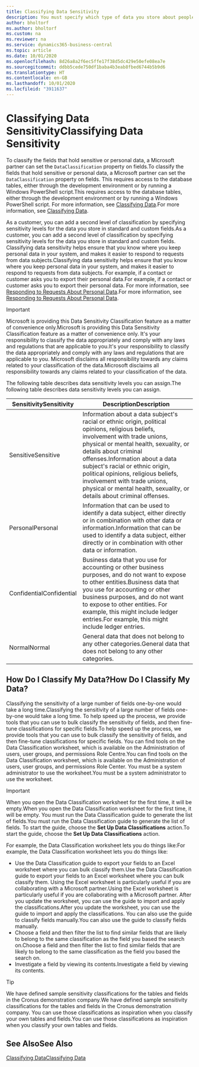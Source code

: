 ```yaml
---
title: Classifying Data Sensitivity
description: You must specify which type of data you store about people so that you can respond to data subject requests.
author: bholtorf
ms.author: bholtorf
ms.custom: na
ms.reviewer: na
ms.service: dynamics365-business-central
ms.topic: article
ms.date: 10/01/2020
ms.openlocfilehash: 8d26a8a2f6ec5ffe17f38d5dc429e50efe08ea7e
ms.sourcegitcommit: ddbb5cede750df1baba4b3eab8fbed6744b5b9d6
ms.translationtype: HT
ms.contentlocale: en-GB
ms.lasthandoff: 10/01/2020
ms.locfileid: "3911637"
---
```

# <a name="classifying-data-sensitivity"></a><span data-ttu-id="7ec62-103">Classifying Data Sensitivity</span><span class="sxs-lookup"><span data-stu-id="7ec62-103">Classifying Data Sensitivity</span></span>
<span data-ttu-id="7ec62-104">To classify the fields that hold sensitive or personal data, a Microsoft partner can set the ```DataClassification``` property on fields.</span><span class="sxs-lookup"><span data-stu-id="7ec62-104">To classify the fields that hold sensitive or personal data, a Microsoft partner can set the ```DataClassification``` property on fields.</span></span> <span data-ttu-id="7ec62-105">This requires access to the database tables, either through the development environment or by running a Windows PowerShell script.</span><span class="sxs-lookup"><span data-stu-id="7ec62-105">This requires access to the database tables, either through the development environment or by running a Windows PowerShell script.</span></span> <span data-ttu-id="7ec62-106">For more information, see [Classifying Data](/dynamics365/business-central/dev-itpro/developer/devenv-classifying-data).</span><span class="sxs-lookup"><span data-stu-id="7ec62-106">For more information, see [Classifying Data](/dynamics365/business-central/dev-itpro/developer/devenv-classifying-data).</span></span>  

<span data-ttu-id="7ec62-107">As a customer, you can add a second level of classification by specifying sensitivity levels for the data you store in standard and custom fields.</span><span class="sxs-lookup"><span data-stu-id="7ec62-107">As a customer, you can add a second level of classification by specifying sensitivity levels for the data you store in standard and custom fields.</span></span> <span data-ttu-id="7ec62-108">Classifying data sensitivity helps ensure that you know where you keep personal data in your system, and makes it easier to respond to requests from data subjects.</span><span class="sxs-lookup"><span data-stu-id="7ec62-108">Classifying data sensitivity helps ensure that you know where you keep personal data in your system, and makes it easier to respond to requests from data subjects.</span></span> <span data-ttu-id="7ec62-109">For example, if a contact or customer asks you to export their personal data.</span><span class="sxs-lookup"><span data-stu-id="7ec62-109">For example, if a contact or customer asks you to export their personal data.</span></span> <span data-ttu-id="7ec62-110">For more information, see [Responding to Requests About Personal Data](admin-responding-to-requests-about-personal-data.md).</span><span class="sxs-lookup"><span data-stu-id="7ec62-110">For more information, see [Responding to Requests About Personal Data](admin-responding-to-requests-about-personal-data.md).</span></span>

> [!Important]
> <span data-ttu-id="7ec62-111">Microsoft is providing this Data Sensitivity Classification feature as a matter of convenience only.</span><span class="sxs-lookup"><span data-stu-id="7ec62-111">Microsoft is providing this Data Sensitivity Classification feature as a matter of convenience only.</span></span> <span data-ttu-id="7ec62-112">It's your responsibility to classify the data appropriately and comply with any laws and regulations that are applicable to you.</span><span class="sxs-lookup"><span data-stu-id="7ec62-112">It's your responsibility to classify the data appropriately and comply with any laws and regulations that are applicable to you.</span></span> <span data-ttu-id="7ec62-113">Microsoft disclaims all responsibility towards any claims related to your classification of the data.</span><span class="sxs-lookup"><span data-stu-id="7ec62-113">Microsoft disclaims all responsibility towards any claims related to your classification of the data.</span></span>  

<span data-ttu-id="7ec62-114">The following table describes data sensitivity levels you can assign.</span><span class="sxs-lookup"><span data-stu-id="7ec62-114">The following table describes data sensitivity levels you can assign.</span></span>

|<span data-ttu-id="7ec62-115">Sensitivity</span><span class="sxs-lookup"><span data-stu-id="7ec62-115">Sensitivity</span></span>|<span data-ttu-id="7ec62-116">Description</span><span class="sxs-lookup"><span data-stu-id="7ec62-116">Description</span></span>|
|----|----|
|<span data-ttu-id="7ec62-117">Sensitive</span><span class="sxs-lookup"><span data-stu-id="7ec62-117">Sensitive</span></span> | <span data-ttu-id="7ec62-118">Information about a data subject's racial or ethnic origin, political opinions, religious beliefs, involvement with trade unions, physical or mental health, sexuality, or details about criminal offenses.</span><span class="sxs-lookup"><span data-stu-id="7ec62-118">Information about a data subject's racial or ethnic origin, political opinions, religious beliefs, involvement with trade unions, physical or mental health, sexuality, or details about criminal offenses.</span></span> |
|<span data-ttu-id="7ec62-119">Personal</span><span class="sxs-lookup"><span data-stu-id="7ec62-119">Personal</span></span> | <span data-ttu-id="7ec62-120">Information that can be used to identify a data subject, either directly or in combination with other data or information.</span><span class="sxs-lookup"><span data-stu-id="7ec62-120">Information that can be used to identify a data subject, either directly or in combination with other data or information.</span></span>|
|<span data-ttu-id="7ec62-121">Confidential</span><span class="sxs-lookup"><span data-stu-id="7ec62-121">Confidential</span></span> | <span data-ttu-id="7ec62-122">Business data that you use for accounting or other business purposes, and do not want to expose to other entities.</span><span class="sxs-lookup"><span data-stu-id="7ec62-122">Business data that you use for accounting or other business purposes, and do not want to expose to other entities.</span></span> <span data-ttu-id="7ec62-123">For example, this might include ledger entries.</span><span class="sxs-lookup"><span data-stu-id="7ec62-123">For example, this might include ledger entries.</span></span>|
|<span data-ttu-id="7ec62-124">Normal</span><span class="sxs-lookup"><span data-stu-id="7ec62-124">Normal</span></span> | <span data-ttu-id="7ec62-125">General data that does not belong to any other categories.</span><span class="sxs-lookup"><span data-stu-id="7ec62-125">General data that does not belong to any other categories.</span></span>|

## <a name="how-do-i-classify-my-data"></a><span data-ttu-id="7ec62-126">How Do I Classify My Data?</span><span class="sxs-lookup"><span data-stu-id="7ec62-126">How Do I Classify My Data?</span></span>
<span data-ttu-id="7ec62-127">Classifying the sensitivity of a large number of fields one-by-one would take a long time.</span><span class="sxs-lookup"><span data-stu-id="7ec62-127">Classifying the sensitivity of a large number of fields one-by-one would take a long time.</span></span> <span data-ttu-id="7ec62-128">To help speed up the process, we provide tools that you can use to bulk classify the sensitivity of fields, and then fine-tune classifications for specific fields.</span><span class="sxs-lookup"><span data-stu-id="7ec62-128">To help speed up the process, we provide tools that you can use to bulk classify the sensitivity of fields, and then fine-tune classifications for specific fields.</span></span> <span data-ttu-id="7ec62-129">You can find tools on the Data Classification worksheet, which is available on the Administration of users, user groups, and permissions Role Centre.</span><span class="sxs-lookup"><span data-stu-id="7ec62-129">You can find tools on the Data Classification worksheet, which is available on the Administration of users, user groups, and permissions Role Center.</span></span> <span data-ttu-id="7ec62-130">You must be a system administrator to use the worksheet.</span><span class="sxs-lookup"><span data-stu-id="7ec62-130">You must be a system administrator to use the worksheet.</span></span>

> [!Important]
> <span data-ttu-id="7ec62-131">When you open the Data Classification worksheet for the first time, it will be empty.</span><span class="sxs-lookup"><span data-stu-id="7ec62-131">When you open the Data Classification worksheet for the first time, it will be empty.</span></span> <span data-ttu-id="7ec62-132">You must run the Data Classification guide to generate the list of fields.</span><span class="sxs-lookup"><span data-stu-id="7ec62-132">You must run the Data Classification guide to generate the list of fields.</span></span> <span data-ttu-id="7ec62-133">To start the guide, choose the **Set Up Data Classifications** action.</span><span class="sxs-lookup"><span data-stu-id="7ec62-133">To start the guide, choose the **Set Up Data Classifications** action.</span></span>

<span data-ttu-id="7ec62-134">For example, the Data Classification worksheet lets you do things like:</span><span class="sxs-lookup"><span data-stu-id="7ec62-134">For example, the Data Classification worksheet lets you do things like:</span></span>  

* <span data-ttu-id="7ec62-135">Use the Data Classification guide to export your fields to an Excel worksheet where you can bulk classify them.</span><span class="sxs-lookup"><span data-stu-id="7ec62-135">Use the Data Classification guide to export your fields to an Excel worksheet where you can bulk classify them.</span></span> <span data-ttu-id="7ec62-136">Using the Excel worksheet is particularly useful if you are collaborating with a Microsoft partner.</span><span class="sxs-lookup"><span data-stu-id="7ec62-136">Using the Excel worksheet is particularly useful if you are collaborating with a Microsoft partner.</span></span> <span data-ttu-id="7ec62-137">After you update the worksheet, you can use the guide to import and apply the classifications.</span><span class="sxs-lookup"><span data-stu-id="7ec62-137">After you update the worksheet, you can use the guide to import and apply the classifications.</span></span> <span data-ttu-id="7ec62-138">You can also use the guide to classify fields manually.</span><span class="sxs-lookup"><span data-stu-id="7ec62-138">You can also use the guide to classify fields manually.</span></span>  
* <span data-ttu-id="7ec62-139">Choose a field and then filter the list to find similar fields that are likely to belong to the same classification as the field you based the search on.</span><span class="sxs-lookup"><span data-stu-id="7ec62-139">Choose a field and then filter the list to find similar fields that are likely to belong to the same classification as the field you based the search on.</span></span>  
* <span data-ttu-id="7ec62-140">Investigate a field by viewing its contents.</span><span class="sxs-lookup"><span data-stu-id="7ec62-140">Investigate a field by viewing its contents.</span></span>  

> [!Tip]
> <span data-ttu-id="7ec62-141">We have defined sample sensitivity classifications for the tables and fields in the Cronus demonstration company.</span><span class="sxs-lookup"><span data-stu-id="7ec62-141">We have defined sample sensitivity classifications for the tables and fields in the Cronus demonstration company.</span></span> <span data-ttu-id="7ec62-142">You can use those classifications as inspiration when you classify your own tables and fields.</span><span class="sxs-lookup"><span data-stu-id="7ec62-142">You can use those classifications as inspiration when you classify your own tables and fields.</span></span>

## <a name="see-also"></a><span data-ttu-id="7ec62-143">See Also</span><span class="sxs-lookup"><span data-stu-id="7ec62-143">See Also</span></span>

[<span data-ttu-id="7ec62-144">Classifying Data</span><span class="sxs-lookup"><span data-stu-id="7ec62-144">Classifying Data</span></span>](/dynamics365/business-central/dev-itpro/developer/devenv-classifying-data)  
